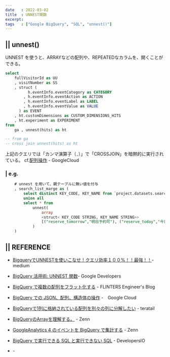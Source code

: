 ```yaml
---
date   : 2022-03-02
title  : UNNEST関数
excerpt: 
tags   : ["Google BigQuery", "SQL", "unnest()"]
---
```


## || unnest()

UNNEST を使うと、ARRAYなどの配列や、REPEATEDなカラムを、開くことができる。

```sql
select 
    fullVisitorId as UU
    , visitNumber as SS
    , struct (
          h.eventInfo.eventCategory as CATEGORY
        , h.eventInfo.eventAction as ACTION
        , h.eventInfo.eventLabel as LABEL
        , h.eventInfo.eventValue as VALUE
      ) as EVENT
    , ht.customDimensions as CUSTOM_DIMENSIONS_HITS
    , ht.experiment as EXPERIMENT
from 
    ga , unnest(hits) as ht

-- from ga
-- cross join unnest(hits) as ht
```
上記のクエリでは「カンマ演算子（`,`）」で「CROSSJOIN」を暗黙的に実行されている。
cf.[配列操作](https://cloud.google.com/bigquery/docs/reference/standard-sql/arrays?hl=ja) - GoogleCloud


### | e.g.
```sql 
    # unnest を用いて、親テーブルに無い値を付与
    , search_list_marge as (
        select distinct KEY_CODE, KEY_NAME from `project.datasets.search_table_20*` where _TABLE_SUFFIX = (select TODAY from ts)
        union all
        select * from
            unnest(
                array
                <struct< KEY_CODE STRING, KEY_NAME STRING>>
                [("reserve_tomorrow","明日予約可"), ("reserve_today","今日予約可")]
            )
    )
```


## || REFERENCE
+ [BigqueryでUNNESTを使いこなせ！クエリ効率１００%！！最強！！](https://medium.com/eureka-engineering/bigquery-unnest-100percent-3d28560b4f0)-  medium
+ [BigQuery 活用術: UNNEST 関数](https://developers-jp.googleblog.com/2017/04/bigquery-tip-unnest-function.html)- Google Developers
+ [BigQuery で複数の配列をフラット化する](https://labs.septeni.co.jp/entry/2018/11/06/120000) - FLINTERS Engineer's Blog

+ [BigQuery での JSON、配列、構造体の操作](https://www.cloudskillsboost.google/focuses/3696?locale=ja&parent=catalog) -　Google Cloud
+ [BigQueryで1列に格納されている配列を別々の列に分解したい](https://teratail.com/questions/151185) - teratail 

+ [BigQueryのArrayを理解する。](https://zenn.dev/a1008u/articles/acbd17961f7f5d95a2a8) - Zenn
+ [GoogleAnalytics 4 のイベントを BigQuery で集計する](https://zenn.dev/mjunya1030/articles/20210510-analyze-ga4-by-bigquery) - Zenn
+ [BigQuery で実行できる SQL と実行できない SQL](https://dev.classmethod.jp/articles/bigquery-standard-sql-support/) - DevelopersIO
+ []() - 

